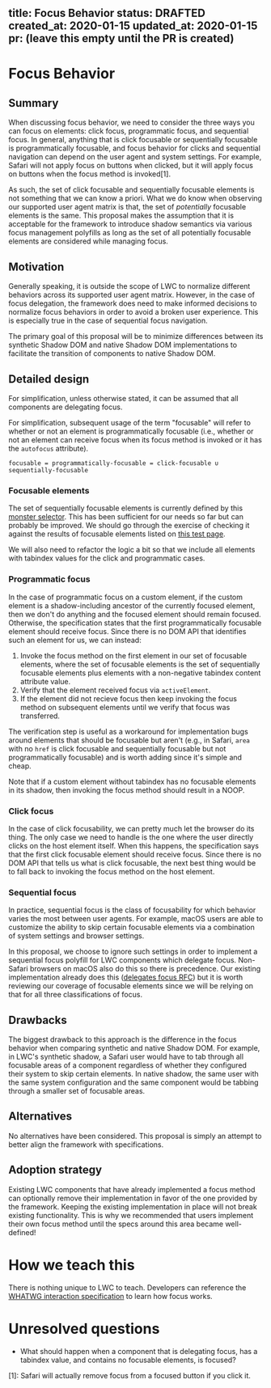 
title: Focus Behavior
status: DRAFTED
created_at: 2020-01-15
updated_at: 2020-01-15
pr: (leave this empty until the PR is created)
---

# Focus Behavior

## Summary

When discussing focus behavior, we need to consider the three ways you can
focus on elements: click focus, programmatic focus, and sequential focus. In
general, anything that is click focusable or sequentially focusable is
programmatically focusable, and focus behavior for clicks and sequential
navigation can depend on the user agent and system settings. For example,
Safari will not apply focus on buttons when clicked, but it will apply focus on
buttons when the focus method is invoked[1].

As such, the set of click focusable and sequentially focusable elements is not
something that we can know a priori. What we do know when observing our
supported user agent matrix is that, the set of _potentially_ focusable
elements is the same. This proposal makes the assumption that it is acceptable
for the framework to introduce shadow semantics via various focus management
polyfills as long as the set of all potentially focusable elements are
considered while managing focus.

## Motivation

Generally speaking, it is outside the scope of LWC to normalize different
behaviors across its supported user agent matrix. However, in the case of focus
delegation, the framework does need to make informed decisions to normalize
focus behaviors in order to avoid a broken user experience. This is especially
true in the case of sequential focus navigation.

The primary goal of this proposal will be to minimize differences between its
synthetic Shadow DOM and native Shadow DOM implementations to facilitate the
transition of components to native Shadow DOM.

## Detailed design

For simplification, unless otherwise stated, it can be assumed that all
components are delegating focus.

For simplification, subsequent usage of the term "focusable" will refer to
whether or not an element is programmatically focusable (i.e., whether or not
an element can receive focus when its focus method is invoked or it has the
`autofocus` attribute).

```
focusable = programmatically-focusable = click-focusable ∪ sequentially-focusable
```

### Focusable elements

The set of sequentially focusable elements is currently defined by this
[monster selector]. This has been sufficient for our needs so far but can
probably be improved. We should go through the exercise of checking it against
the results of focusable elements listed on [this test
page](https://boom-bath.glitch.me/tabindex.html).

We will also need to refactor the logic a bit so that we include all elements
with tabindex values for the click and programmatic cases.

### Programmatic focus

In the case of programmatic focus on a custom element, if the custom element is
a shadow-including ancestor of the currently focused element, then we don't do
anything and the focused element should remain focused. Otherwise, the
specification states that the first programmatically focusable element should
receive focus. Since there is no DOM API that identifies such an element for
us, we can instead:

1. Invoke the focus method on the first element in our set of focusable
   elements, where the set of focusable elements is the set of sequentially
   focusable elements plus elements with a non-negative tabindex content
   attribute value.
1. Verify that the element received focus via `activeElement`.
1. If the element did not recieve focus then keep invoking the focus method on
   subsequent elements until we verify that focus was transferred.

The verification step is useful as a workaround for implementation bugs around
elements that should be focusable but aren't (e.g., in Safari, `area` with no
`href` is click focusable and sequentially focusable but not programmatically
focusable) and is worth adding since it's simple and cheap.

Note that if a custom element without tabindex has no focusable elements in its
shadow, then invoking the focus method should result in a NOOP.

### Click focus

In the case of click focusability, we can pretty much let the browser do its
thing. The only case we need to handle is the one where the user directly
clicks on the host element itself. When this happens, the specification says
that the first click focusable element should receive focus. Since there is no
DOM API that tells us what is click focusable, the next best thing would be to
fall back to invoking the focus method on the host element.

### Sequential focus

In practice, sequential focus is the class of focusability for which behavior
varies the most between user agents. For example, macOS users are able to
customize the ability to skip certain focusable elements via a combination of
system settings and browser settings.

In this proposal, we choose to ignore such settings in order to implement a
sequential focus polyfill for LWC components which delegate focus. Non-Safari
browsers on macOS also do this so there is precedence. Our existing
implementation already does this ([delegates focus
RFC](0106-delegates-focus.md)) but it is worth reviewing our coverage of
focusable elements since we will be relying on that for all three
classifications of focus.

## Drawbacks

The biggest drawback to this approach is the difference in the focus behavior
when comparing synthetic and native Shadow DOM. For example, in LWC's synthetic
shadow, a Safari user would have to tab through all focusable areas of a
component regardless of whether they configured their system to skip certain
elements. In native shadow, the same user with the same system configuration
and the same component would be tabbing through a smaller set of focusable
areas.

## Alternatives

No alternatives have been considered. This proposal is simply an attempt to
better align the framework with specifications.

## Adoption strategy

Existing LWC components that have already implemented a focus method can
optionally remove their implementation in favor of the one provided by the
framework. Keeping the existing implementation in place will not break existing
functionality. This is why we recommended that users implement their own focus
method until the specs around this area became well-defined!

# How we teach this

There is nothing unique to LWC to teach. Developers can reference the [WHATWG
interaction specification] to learn how focus works.

# Unresolved questions

- What should happen when a component that is delegating focus, has a tabindex
  value, and contains no focusable elements, is focused?



[1]: Safari will actually remove focus from a focused button if you click it.

[monster selector]: https://github.com/salesforce/lwc/blob/dec08b50c02cc69141c1833db9406b9d66ce8c1b/packages/%40lwc/synthetic-shadow/src/faux-shadow/focus.ts#L48-L58
[WHATWG interaction specification]: https://html.spec.whatwg.org/multipage/interaction.html
